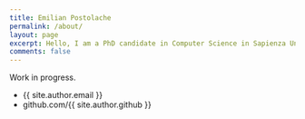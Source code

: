 ```yaml
---
title: Emilian Postolache
permalink: /about/
layout: page
excerpt: Hello, I am a PhD candidate in Computer Science in Sapienza University of Rome.
comments: false
---
```


Work in progress.

- {{ site.author.email }}
- github.com/{{ site.author.github }}
